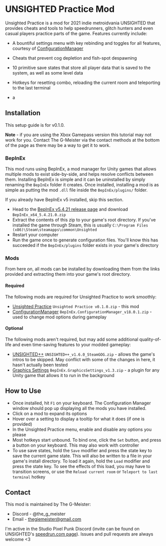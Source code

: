 # UNSIGHTED Practice Mod
Unsighted Practice is a mod for 2021 indie metroidvania UNSIGHTED that provides cheats and tools to help speedrunners, glitch hunters and even casual players practice parts of the game. Features currently include:
* A bountiful settings menu with key rebinding and toggles for all features, courtesy of [ConfigurationManager](https://github.com/BepInEx/BepInEx.ConfigurationManager)
* Cheats that prevent cog depletion and fish-spot despawning
* 10 primitive save states that store all player data that is saved to the system, as well as some level data
* Hotkeys for resetting combo, reloading the current room and teleporting to the last terminal

* a

## Installation

This setup guide is for v0.1.0.

__Note__ - if you are using the Xbox Gamepass version this tutorial may not work for you. Contact The G-Meister via the contact methods at the bottom of the page as there may be a way to get it to work.

### BepInEx

This mod runs using BepInEx, a mod manager for Unity games that allows multiple mods to exist side-by-side, and helps resolve conflicts between them. Installing BepInEx is simple and it can be uninstalled by simply renaming the `BepInEx` folder it creates. Once installed, installing a mod is as simple as putting the mod `.dll` file inside the `BepInEx/plugins/` folder.

If you already have BepInEx v5 installed, skip this section.
* Head to the [BepInEx v5.4.21 release page](https://github.com/BepInEx/BepInEx/releases/tag/v5.4.21) and download `BepInEx_x64_5.4.21.0.zip`
* Extract the contents of this zip to your game's root directory. If you've installed the game through Steam, this is usually `C:\Program Files (x86)\Steam\steamapps\common\Unsighted`
* Restart your computer
* Run the game once to generate configuration files. You'll know this has succeeded if the `BepInEx/plugins` folder exists in your game's directory

### Mods

From here on, all mods can be installed by downloading them from the links provided and extracting them into your game's root directory.

#### Required

The following mods are required for Unsighted Practice to work smoothly:

* [Unsighted Practice](https://github.com/TheG-Meister/unsighted-practice/releases/tag/v0.1.0) `Unsighted Practice v0.1.0.zip` - this mod
* [ConfigurationManager](https://github.com/BepInEx/BepInEx.ConfigurationManager/releases/tag/v18.0.1) `BepInEx.ConfigurationManager_v18.0.1.zip` - used to change mod options during gameplay

#### Optional

The following mods aren't required, but may add some additional quality-of-life and even time-saving features to your modded gameplay:

* [UNSIGHTED++](https://github.com/Vheos/Mods.UNSIGHTED/releases/tag/v1.6.0) `UNSIGHTED++_v1.6.0_SteamGOG.zip` - allows the game's intros to be skipped. May conflict with some of the changes in here, it hasn't actually been tested
* [Graphics Settings](https://github.com/BepInEx/BepInEx.GraphicsSettings/releases/tag/v1.3) `BepInEx.GraphicsSettings_v1.3.zip` - a plugin for any Unity game that allows it to run in the background

## How to Use

* Once installed, hit `F1` on your keyboard. The Configuration Manager window should pop up displaying all the mods you have installed.
* Click on a mod to expand its options
* Hover over a setting to display a tooltip for what it does (if one is provided)
* In the Unsighted Practice menu, enable and disable any options you please
* Most hotkeys start unbound. To bind one, click the `Set` button, and press a button on your keyboard. This may also work with controller
* To use save states, hold the `Save` modifier and press the state key to save the current game state. This will also be written to a file in your game's install directory. To load it again, hold the `Load` modifier and press the state key. To see the effects of this load, you may have to transition screens, or use the `Reload current room` or `Teleport to last terminal` hotkey

## Contact

This mod is maintained by The G-Meister:
* Discord - @the_g_meister
* Email - [thegiemeister@gmail.com](mailto:thegiemeister@gmail.com)

I'm active in the Studio Pixel Punk Discord (invite can be found on UNSIGHTED's [speedrun.com page](https://www.speedrun.com/unsighted)). Issues and pull requests are always welcome \<3